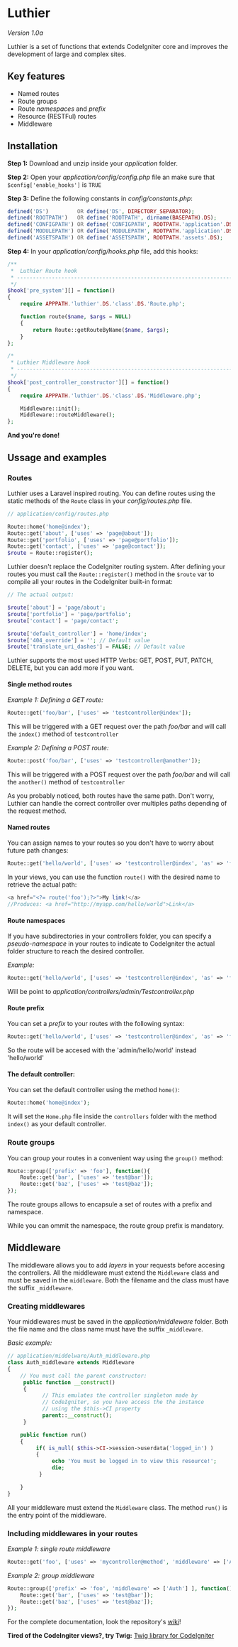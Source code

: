 # Luthier

*Version 1.0a*

Luthier is a set of functions that extends CodeIgniter core and improves the development of large and complex sites.

## Key features

* Named routes
* Route groups
* Route *namespaces* and *prefix*
* Resource (RESTFul) routes
* Middleware

## Installation

**Step 1:**  Download and unzip inside your *application* folder.

**Step 2:** Open your *application/config/config.php* file an make sure that ```$config['enable_hooks']``` is ```TRUE```

**Step 3:** Define the following constants in *config/constants.php*:

```php
defined('DS')         OR define('DS', DIRECTORY_SEPARATOR);
defined('ROOTPATH')   OR define('ROOTPATH', dirname(BASEPATH).DS);
defined('CONFIGPATH') OR define('CONFIGPATH', ROOTPATH.'application'.DS.'config'.DS);
defined('MODULEPATH') OR define('MODULEPATH', ROOTPATH.'application'.DS.'modules'.DS);
defined('ASSETSPATH') OR define('ASSETSPATH', ROOTPATH.'assets'.DS);
```

**Step 4:**  In your *application/config/hooks.php* file, add this hooks:

```php
/**
 *  Luthier Route hook
 * ---------------------------------------------------------------------------------------
 */
$hook['pre_system'][] = function()
{
    require APPPATH.'luthier'.DS.'class'.DS.'Route.php';

    function route($name, $args = NULL)
    {
        return Route::getRouteByName($name, $args);
    }
};

/*
 * Luthier Middleware hook
 * ---------------------------------------------------------------------------------------
 */
$hook['post_controller_constructor'][] = function()
{
    require APPPATH.'luthier'.DS.'class'.DS.'Middleware.php';

    Middleware::init();
    Middleware::routeMiddleware();
};
```

**And you're done!**

## Ussage and examples

### Routes

Luthier uses a Laravel inspired routing. You can define routes using the static methods of the ```Route``` class in your *config/routes.php* file.

```php
// application/config/routes.php

Route::home('home@index');
Route::get('about', ['uses' => 'page@about']);
Route::get('portfolio', ['uses' => 'page@portfolio']);
Route::get('contact', ['uses' => 'page@contact']);
$route = Route::register();
```

Luthier doesn't replace the CodeIgniter routing system. After defining your routes you must call the ```Route::register()``` method in the ```$route``` var to compile all your routes in the CodeIgniter built-in format:

```php
// The actual output:

$route['about'] = 'page/about';
$route['portfolio'] = 'page/portfolio';
$route['contact'] = 'page/contact';

$route['default_controller'] = 'home/index';
$route['404_override'] = ''; // Default value
$route['translate_uri_dashes'] = FALSE; // Default value
```

Luthier supports the most used HTTP Verbs: GET, POST, PUT, PATCH, DELETE, but you can add more if you want.

#### Single method routes

*Example 1: Defining a GET route:*

```php
Route::get('foo/bar', ['uses' => 'testcontroller@index']);
```
This will be triggered with a GET request over the path *foo/bar* and will call the ```index()``` method of ```testcontroller```

*Example 2: Defining a POST route:*

```php
Route::post('foo/bar', ['uses' => 'testcontroller@another']);
```

This will be triggered with a POST request over the path *foo/bar* and will call the ```another()``` method of ```testcontroller```

As you probably noticed, both routes have the same path. Don't worry, Luthier can handle the correct controller over multiples paths depending of the request method.

#### Named routes

You can assign names to your routes so you don't have to worry about future path changes:

 ```php
Route::get('hello/world', ['uses' => 'testcontroller@index', 'as' => 'foo']);
```

In your views, you can use the function ```route()``` with the desired name to retrieve the actual path:

```php
<a href="<?= route('foo');?>">My link!</a>
//Produces: <a href="http://myapp.com/hello/world">Link</a>
```

#### Route namespaces

If you have subdirectories in your controllers folder, you can specify a *pseudo-namespace* in your routes to indicate to CodeIgniter the actual folder structure to reach the desired controller.

*Example:*

 ```php
Route::get('hello/world', ['uses' => 'testcontroller@index', 'as' => 'foo', 'namespace' => 'admin']);
```
Will be point to *application/controllers/admin/Testcontroller.php*

#### Route prefix

You can set a *prefix* to your routes with the following syntax:

 ```php
Route::get('hello/world', ['uses' => 'testcontroller@index', 'as' => 'foo', 'prefix' => 'admin']);
```

So the route will be accesed with the 'admin/hello/world' instead 'hello/world'

#### The default controller:

You can set the default controller using the method ```home()```:

```php
Route::home('home@index');
```

It will set the ```Home.php``` file inside the ```controllers``` folder with the method ```index()``` as your default controller.

### Route groups

You can group your routes in a convenient way using the ```group()``` method:

```php
Route::group(['prefix' => 'foo'], function(){
    Route::get('bar', ['uses' => 'test@bar']);
    Route::get('baz', ['uses' => 'test@baz']);
});
```

The route groups allows to encapsule a set of routes with a prefix and namespace.

While you can ommit the namespace, the route group prefix is mandatory.

## Middleware

The middleware allows you to add *layers* in your requests before accesing the controllers. All the middleware must extend the ```Middleware``` class and must be saved in the ```middleware```. Both the filename and the class must have the suffix ```_middleware```.

### Creating middlewares

Your middlewares must be saved in the *application/middleware* folder. Both the file name and the class name must have the suffix ```_middleware```.

*Basic example:*

```php
// application/middelware/Auth_middleware.php
class Auth_middleware extends Middleware
{
    // You must call the parent constructor:
     public function __construct()
     {
           // This emulates the controller singleton made by
           // CodeIgniter, so you have access the the instance
           // using the $this->CI property
           parent::__construct();
     }

    public function run()
    {
         if( is_null( $this->CI->session->userdata('logged_in') )
         {
              echo 'You must be logged in to view this resource!';
              die;
          }

    }
}
```
All your middleware must extend the ```Middleware``` class. The method ```run()``` is the entry point of the middleware.

### Including middlewares in your routes

*Example 1: single route middleware*

```php
Route::get('foo', ['uses' => 'mycontroller@method', 'middleware' => ['Auth']]);
```

*Example 2: group middleware*

```php
Route::group(['prefix' => 'foo', 'middleware' => ['Auth'] ], function(){
    Route::get('bar', ['uses' => 'test@bar']);
    Route::get('baz', ['uses' => 'test@baz']);
});
```

For the complete documentation, look the repository's [wiki](https://github.com/ingeniasoftware/luthier/wiki)!

**Tired of the CodeIngiter views?, try Twig:**
[Twig library for CodeIgniter]()
